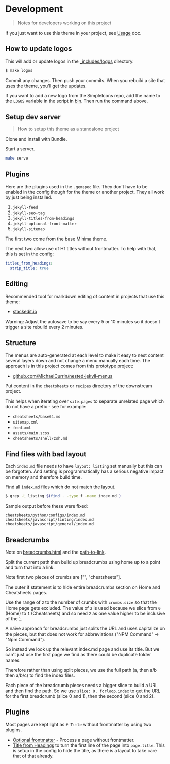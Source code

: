 # Development
> Notes for developers working on this project

If you just want to use this theme in your project, see [Usage](usage.md) doc.


## How to update logos

This will add or update logos in the [\_includes/logos](/_includes/logos/) directory.

```sh
$ make logos
```

Commit any changes. Then push your commits. When you rebuild a site that uses the theme, you'll get the updates.

If you want to add a new logo from the SimpleIcons repo, add the name to the `LOGOS` variable in the script in [bin](/bin/). Then run the command above.


## Setup dev server
> How to setup this theme as a standalone project

Clone and install with Bundle.

Start a server.

```sh
make serve
```


## Plugins

Here are the plugins used in the `.gemspec` file. They don't have to be enabled in the config though for the theme or another project. They all work by just being installed.

1. `jekyll-feed`
2. `jekyll-seo-tag`
3. `jekyll-titles-from-headings`
4. `jekyll-optional-front-matter`
5. `jekyll-sitemap`

The first two come from the base Minima theme.

The next two allow use of H1 titles without frontmatter. To help with that, this is set in the config:

```yaml
titles_from_headings:
  strip_title: true
```


## Editing

Recommended tool for markdown editing of content in projects that use this theme:

- [stackedit.io](https://stackedit.io/)

Warning: Adjust the autosave to be say every 5 or 10 minutes so it doesn't trigger a site rebuild every 2 minutes.


## Structure

The menus are auto-generated at each level to make it easy to nest content several layers down and not change a menu manually each time. The approach is in this project comes from this prototype project:

- [github.com/MichaelCurrin/nested-jekyll-menus](https://github.com/MichaelCurrin/nested-jekyll-menus/)

Put content in the `cheatsheets` or `recipes` directory of the downstream project.

This helps when iterating over `site.pages` to separate unrelated page which do not have a prefix - see for example:

- `cheatsheets/base64.md`
- `sitemap.xml`
- `feed.xml`
- `assets/main.scss`
- `cheatsheets/shell/zsh.md`


## Find files with bad layout

Each `index.md` file needs to have `layout: listing` set manually but this can be forgotten. And setting is programmatically has a serious negative impact on memory and therefore build time.

Find all `index.md` files which do not match the layout.

```sh
$ grep -L listing $(find . -type f -name index.md )
```

Sample output before these were fixed:

```
cheatsheets/python/configs/index.md
cheatsheets/javascript/linting/index.md
cheatsheets/javascript/general/index.md
```


## Breadcrumbs

Note on [breadcrumbs.html](/_includes/breadcrumbs.html) and the [path-to-link](/_includes/path-to-link.html).

Split the current path then build up breadcrumbs using home up to
a point and turn that into a link.

Note first two pieces of crumbs are ["", "cheatsheets"].

The outer if statement is to hide entire breadcrumbs section on Home and Cheatsheets pages.

Use the range of `2` to the number of crumbs with `crumbs.size` so that the Home page gets excluded. The value of `2` is used because we slice from `0` (Home) to `1` (Cheatsheets) and so need `2` as one value higher to be inclusive of the `1`.

A naïve approach for breadcrumbs just splits the URL and uses capitalize on the pieces, but that does not work for abbreviations ("NPM Command" -> "Npm Command").

So instead we look up the relevant index.md page and use its title.
But we can't just use the first page we find as there could be duplicate folder names.

Therefore rather than using split pieces, we use the full path (a, then a/b then a/b/c) to find the index files.

Each piece of the breadcrumb pieces needs a bigger slice to build a URL and then find the path. So we use `slice: 0, forloop.index` to get the URL for the first breadcrumb (slice 0 and 1), then the second (slice 0 and 2).


## Plugins

Most pages are kept light as `# Title` without frontmatter by using two plugins.

- [Optional frontmatter](https://rubygems.org/gems/jekyll-optional-front-matter) - Process a page without frontmatter.
- [Title from Headings](https://rubygems.org/gems/jekyll-titles-from-headings/versions/0.5.3) to turn the first line of the page into `page.title`. This is setup in the config to hide the title, as there is a layout to take care that of that already.
